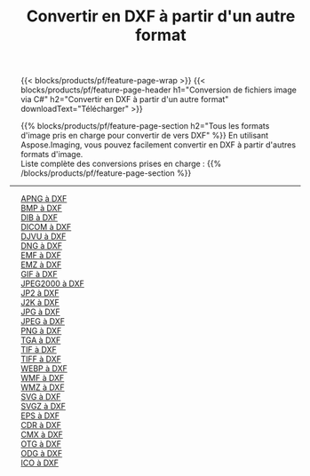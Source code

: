 ﻿---
title: Convertir en DXF à partir d'un autre format 
weight: 3920
url: /fr/net/conversion/to/dxf 
lang: fr
langdirlevel: 2
locales: zh-hans,ja,it,ru,de,es,fr,nl,id,lt,pl,pt,vi,tr,ko,zh-hant,ar,hi,th,sv,cs,uk,he
description: En utilisant Aspose.Imaging, vous pouvez facilement convertir en DXF à partir d'un autre format
---

{{< blocks/products/pf/feature-page-wrap >}}
{{< blocks/products/pf/feature-page-header h1="Conversion de fichiers image via C#" h2="Convertir en DXF à partir d'un autre format" downloadText="Télécharger" >}}


{{% blocks/products/pf/feature-page-section  h2="Tous les formats d'image pris en charge pour convertir de vers DXF" %}}
En utilisant Aspose.Imaging, vous pouvez facilement convertir en DXF à partir d'autres formats d'image.
<br/>
Liste complète des conversions prises en charge :
{{% /blocks/products/pf/feature-page-section %}}
<div class="container-fluid productfamilypage bg-gray">
    <div class="convertypes bg-gray agp-content section">
        <div class="container">
		<hr style="margin-left:-20px;"/>
		<div class="row other-converters">
		    <div class='col-md-2 other-converter remove-lp remove-rp'><a href="/imaging/fr/net/conversion/apng-to-dxf" >APNG à DXF</a></div>
<div class='col-md-2 other-converter remove-lp remove-rp'><a href="/imaging/fr/net/conversion/bmp-to-dxf" >BMP à DXF</a></div>
<div class='col-md-2 other-converter remove-lp remove-rp'><a href="/imaging/fr/net/conversion/dib-to-dxf" >DIB à DXF</a></div>
<div class='col-md-2 other-converter remove-lp remove-rp'><a href="/imaging/fr/net/conversion/dicom-to-dxf" >DICOM à DXF</a></div>
<div class='col-md-2 other-converter remove-lp remove-rp'><a href="/imaging/fr/net/conversion/djvu-to-dxf" >DJVU à DXF</a></div>
<div class='col-md-2 other-converter remove-lp remove-rp'><a href="/imaging/fr/net/conversion/dng-to-dxf" >DNG à DXF</a></div>
<div class='col-md-2 other-converter remove-lp remove-rp'><a href="/imaging/fr/net/conversion/emf-to-dxf" >EMF à DXF</a></div>
<div class='col-md-2 other-converter remove-lp remove-rp'><a href="/imaging/fr/net/conversion/emz-to-dxf" >EMZ à DXF</a></div>
<div class='col-md-2 other-converter remove-lp remove-rp'><a href="/imaging/fr/net/conversion/gif-to-dxf" >GIF à DXF</a></div>
<div class='col-md-2 other-converter remove-lp remove-rp'><a href="/imaging/fr/net/conversion/jpeg2000-to-dxf" >JPEG2000 à DXF</a></div>
<div class='col-md-2 other-converter remove-lp remove-rp'><a href="/imaging/fr/net/conversion/jp2-to-dxf" >JP2 à DXF</a></div>
<div class='col-md-2 other-converter remove-lp remove-rp'><a href="/imaging/fr/net/conversion/j2k-to-dxf" >J2K à DXF</a></div>
<div class='col-md-2 other-converter remove-lp remove-rp'><a href="/imaging/fr/net/conversion/jpg-to-dxf" >JPG à DXF</a></div>
<div class='col-md-2 other-converter remove-lp remove-rp'><a href="/imaging/fr/net/conversion/jpeg-to-dxf" >JPEG à DXF</a></div>
<div class='col-md-2 other-converter remove-lp remove-rp'><a href="/imaging/fr/net/conversion/png-to-dxf" >PNG à DXF</a></div>
<div class='col-md-2 other-converter remove-lp remove-rp'><a href="/imaging/fr/net/conversion/tga-to-dxf" >TGA à DXF</a></div>
<div class='col-md-2 other-converter remove-lp remove-rp'><a href="/imaging/fr/net/conversion/tif-to-dxf" >TIF à DXF</a></div>
<div class='col-md-2 other-converter remove-lp remove-rp'><a href="/imaging/fr/net/conversion/tiff-to-dxf" >TIFF à DXF</a></div>
<div class='col-md-2 other-converter remove-lp remove-rp'><a href="/imaging/fr/net/conversion/webp-to-dxf" >WEBP à DXF</a></div>
<div class='col-md-2 other-converter remove-lp remove-rp'><a href="/imaging/fr/net/conversion/wmf-to-dxf" >WMF à DXF</a></div>
<div class='col-md-2 other-converter remove-lp remove-rp'><a href="/imaging/fr/net/conversion/wmz-to-dxf" >WMZ à DXF</a></div>
<div class='col-md-2 other-converter remove-lp remove-rp'><a href="/imaging/fr/net/conversion/svg-to-dxf" >SVG à DXF</a></div>
<div class='col-md-2 other-converter remove-lp remove-rp'><a href="/imaging/fr/net/conversion/svgz-to-dxf" >SVGZ à DXF</a></div>
<div class='col-md-2 other-converter remove-lp remove-rp'><a href="/imaging/fr/net/conversion/eps-to-dxf" >EPS à DXF</a></div>
<div class='col-md-2 other-converter remove-lp remove-rp'><a href="/imaging/fr/net/conversion/cdr-to-dxf" >CDR à DXF</a></div>
<div class='col-md-2 other-converter remove-lp remove-rp'><a href="/imaging/fr/net/conversion/cmx-to-dxf" >CMX à DXF</a></div>
<div class='col-md-2 other-converter remove-lp remove-rp'><a href="/imaging/fr/net/conversion/otg-to-dxf" >OTG à DXF</a></div>
<div class='col-md-2 other-converter remove-lp remove-rp'><a href="/imaging/fr/net/conversion/odg-to-dxf" >ODG à DXF</a></div>
<div class='col-md-2 other-converter remove-lp remove-rp'><a href="/imaging/fr/net/conversion/ico-to-dxf" >ICO à DXF</a></div>
                </div>
        </div>
    </div>
</div>
<br/>

